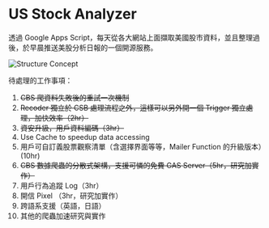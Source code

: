 # US Stock Analyzer

透過 Google Apps Script，每天從各大網站上面擷取美國股市資料，並且整理過後，於早晨推送美股分析日報的一個開源服務。

![Structure Concept](https://github.com/kkmanwilliam/US_Stock_Analyzer/blob/master/US%20Stock%20Analysis.png?raw=true)

待處理的工作事項：
1. ~~CBS 爬資料失敗後的重試一次機制~~
2. ~~Recoder 獨立於 CSB 處理流程之外，這樣可以另外開一個 Trigger 獨立處理，加快效率（2hr）~~
3. ~~資安升級，用戶資料編碼（3hr）~~
4. Use Cache to speedup data accessing
5. 用戶可自訂義股票觀察清單（含選擇界面等等，Mailer Function 的升級版本）(10hr)
6. ~~CBS 數據爬蟲的分散式架構，支援可憐的免費 GAS Server（5hr，研究加實作）~~
7. 用戶行為追蹤 Log（3hr）
8. 開信 Pixel （3hr，研究加實作）
9. 跨語系支援（英語，日語）
10. 其他的爬蟲加速研究與實作
